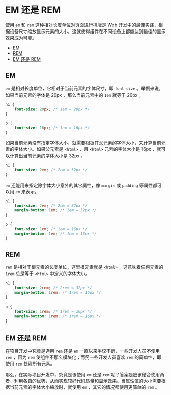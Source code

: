 # EM 还是 REM

使用 `em` 和 `rem` 这种相对长度单位对页面进行排版是 Web 开发中的最佳实践，根据设备尺寸缩放显示元素的大小，这就使得组件在不同设备上都能达到最佳的显示效果成为可能。

* [EM](#em)
* [REM](#rem)
* [EM 还是 REM](#em-还是-rem)

## EM

`em` 是相对长度单位，它相对于当前元素的字体尺寸，即 `font-size` 。举例来说，如果当前元素的字体是 20px ，那么当前元素中的 `1em` 就等于 20px 。

```css
h1 {
    font-size: 20px; /* 1em = 20px */
}

p {
    font-size: 16px; /* 1em = 16px */
}
```

如果当前元素没有指定字体大小，就需要根据其父元素的字体大小，来计算当前元素的字体大小。如果父元素是 `<html>` ，且 `<html>` 元素的字体大小是 16px ，就可以计算出当前元素的字体大小是 32px 。

```css
h1 {
    font-size: 2em; /* 2em = 32px */
}
```

`em` 还能用来指定除字体大小意外的其它属性，像 `margin` 或 `padding` 等属性都可以用 `em` 来表示。

```css
h1 {
    font-size: 2em; /* 2em = 32px */
    margin-bottom: 1em; /* 1em = 32px */
}

p {
    font-size: 1em; /* 1em = 16px */
    margin-bottom: 1em; /* 1em = 16px */
}
```

## REM

`rem` 是相对于根元素的长度单位，这里根元素就是 `<html>` ，这意味着任何元素的 `1rem` 总是等于 `<html>` 中定义的字体大小。

```css
h1 {
    font-size: 2rem; /* 2rem = 32px */
    margin-bottom: 1rem; /* 1rem = 16px */
}

p {
    font-size: 1rem; /* 1rem = 16px */
    margin-bottom: 1rem; /* 1rem = 16px */
}
```

## EM 还是 REM

在项目开发中究竟是选用 `rem` 还是 `em` 一直以来争议不断，一些开发人员不使用 `rem` ，因为 `rem` 使组件不那么模块化；而另一些开发人员喜欢 `rem` 的简单性，即使用 `rem` 处理所有元素。

那么，在实际项目开发中，究竟是该使用 `em` 还是 `rem` 呢？答案是应该结合使用两者，利用各自的优势，从而实现较好代码质量和显示效果。当属性值的大小需要根据当前元素的字体大小缩放时，就使用 `em` ，其它的情况都使用更简单的 `rem` 。
